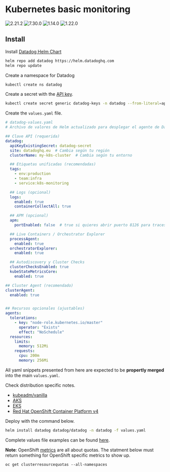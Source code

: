# Kubernetes basic  monitoring

![2.21.2](https://img.shields.io/badge/Datadog%20chart-2.21.2-632ca6?labelColor=f0f0f0&logo=Helm&logoColor=0f1689)
![7.30.0](https://img.shields.io/badge/Agent-7.30.0-632ca6?&labelColor=f0f0f0&logo=Datadog&logoColor=632ca6)
![1.14.0](https://img.shields.io/badge/Cluster%20Agent-1.14.0-632ca6?labelColor=f0f0f0&logo=Datadog&logoColor=632ca6)
![1.22.0](https://img.shields.io/badge/Kubernetes-1.22.0-326ce5?labelColor=f0f0f0&logo=Kubernetes&logoColor=326ce5)

## Install

Install [Datadog Helm Chart](https://github.com/DataDog/helm-charts/tree/master/charts/datadog)

```bash
helm repo add datadog https://helm.datadoghq.com
helm repo update
```

Create a namespace for Datadog

```bash
kubectl create ns datadog
```

Create a secret with the [API key](https://app.datadoghq.com/account/settings#api).

```bash
kubectl create secret generic datadog-keys -n datadog --from-literal=api-key=<API-KEY>
```

Create the `values.yaml` file.

```yaml
# datadog-values.yaml
# Archivo de valores de Helm actualizado para desplegar el agente de Datadog en Kubernetes (Linux only)

## Clave API (requerida)
datadog:
  apiKeyExistingSecret: datadog-secret
  site: datadoghq.eu  # Cambia según tu región
  clusterName: my-k8s-cluster  # Cambia según tu entorno

  ## Etiquetas unificadas (recomendadas)
  tags:
    - env:production
    - team:infra
    - service:k8s-monitoring

  ## Logs (opcional)
  logs:
    enabled: true
    containerCollectAll: true

  ## APM (opcional)
  apm:
    portEnabled: false  # true si quieres abrir puerto 8126 para traces

  ## Live Containers / Orchestrator Explorer
  processAgent:
    enabled: true
  orchestratorExplorer:
    enabled: true

  ## Autodiscovery y Cluster Checks
  clusterChecksEnabled: true
  kubeStateMetricsCore:
    enabled: true

## Cluster Agent (recomendado)
clusterAgent:
  enabled: true


## Recursos opcionales (ajustables)
agents:
  tolerations:
    - key: "node-role.kubernetes.io/master"
      operator: "Exists"
      effect: "NoSchedule"
  resources:
    limits:
      memory: 512Mi
    requests:
      cpu: 200m
      memory: 256Mi

```

All yaml snippets presented from here are expected to be **propertly merged** into the main `values.yaml`.

Check distribution specific notes.  

- [kubeadm/vanilla](kubeadm.md)
- [AKS](aks.md)
- [EKS](eks.md)
- [Red Hat OpenShift Container Platform v4](openshift4.md)

 Deploy with the command below.

```bash
helm install datadog datadog/datadog -n datadog -f values.yaml
```

Complete values file examples can be found [here](examples).

**Note**: OpenShift [metrics](https://docs.datadoghq.com/integrations/openshift/#metrics) are all about quotas.  The statment below must return something for OpenShift specific metrics to show up.

`oc get clusterresourcequotas --all-namespaces`
